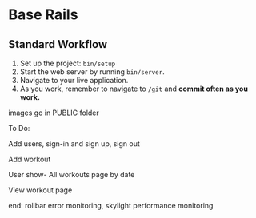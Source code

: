 # Base Rails

## Standard Workflow

 1. Set up the project: `bin/setup`
 1. Start the web server by running `bin/server`.
 1. Navigate to your live application.
 1. As you work, remember to navigate to `/git` and **commit often as you work.**

images go in PUBLIC folder

To Do:

Add users, sign-in and sign up, sign out 

Add workout 

User show- All workouts page by date

View workout page 


end: rollbar error monitoring, skylight performance monitoring